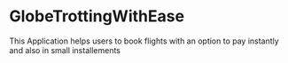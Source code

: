 # GlobeTrottingWithEase
This Application helps users to book flights with an option to pay instantly and also in small installements
